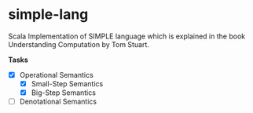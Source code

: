 # simple-lang
Scala Implementation of SIMPLE language which is explained in the book Understanding Computation by Tom Stuart.

**Tasks**

- [x] Operational Semantics
	- [x] Small-Step Semantics
	- [x] Big-Step Semantics
- [ ] Denotational Semantics
